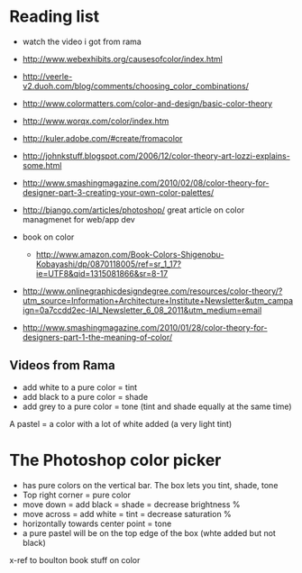 # Reading list

- watch the video i got from rama
- http://www.webexhibits.org/causesofcolor/index.html
- http://veerle-v2.duoh.com/blog/comments/choosing_color_combinations/
- http://www.colormatters.com/color-and-design/basic-color-theory
- http://www.worqx.com/color/index.htm
- http://kuler.adobe.com/#create/fromacolor
- http://johnkstuff.blogspot.com/2006/12/color-theory-art-lozzi-explains-some.html
- http://www.smashingmagazine.com/2010/02/08/color-theory-for-designer-part-3-creating-your-own-color-palettes/
- http://bjango.com/articles/photoshop/ great article on color managmenet for
  web/app dev

- book on color
    - http://www.amazon.com/Book-Colors-Shigenobu-Kobayashi/dp/0870118005/ref=sr_1_17?ie=UTF8&qid=1315081866&sr=8-17

- http://www.onlinegraphicdesigndegree.com/resources/color-theory/?utm_source=Information+Architecture+Institute+Newsletter&utm_campaign=0a7ccdd2ec-IAI_Newsletter_6_08_2011&utm_medium=email
- http://www.smashingmagazine.com/2010/01/28/color-theory-for-designers-part-1-the-meaning-of-color/

## Videos from Rama

- add white to a pure color = tint
- add black to a pure color = shade
- add grey to a pure color = tone (tint and shade equally at the same time)

A pastel = a color with a lot of white added (a very light tint)

# The Photoshop color picker

- has pure colors on the vertical bar. The box lets you tint, shade, tone
- Top right corner = pure color
- move down = add black = shade = decrease brightness %
- move across = add white = tint = decrease saturation %
- horizontally towards center point = tone
- a pure pastel will be on the top edge of the box (whte added but not black)

x-ref to boulton book stuff on color

